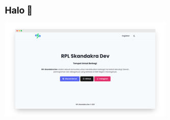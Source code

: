 # Halo 👋

[![Screenshot Website](https://raw.githubusercontent.com/rpl-skandakra/website/main/docs/website-light.png)](https://rplskandakra.org/)
